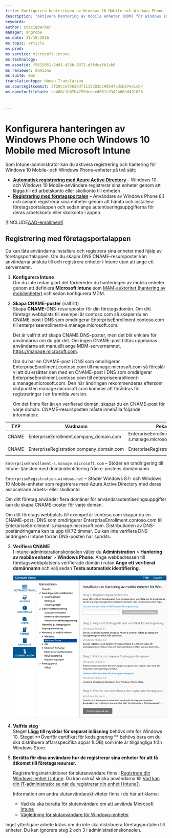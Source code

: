 ```yaml
---
title: Konfigurera hanteringen av Windows 10 Mobile och Windows Phone | Microsoft Intune
description: "Aktivera hantering av mobila enheter (MDM) för Windows 10 Mobile- eller Windows Phone-enheter med Microsoft Intune."
keywords: 
author: staciebarker
manager: angrobe
ms.date: 11/10/2016
ms.topic: article
ms.prod: 
ms.service: microsoft-intune
ms.technology: 
ms.assetid: f5615051-2dd1-453b-9872-d3fdcefb2cb8
ms.reviewer: damionw
ms.suite: ems
translationtype: Human Translation
ms.sourcegitcommit: 3f28cce75626df1115283dc98547adcb97ee1cb4
ms.openlocfilehash: ce460c1b87b4759dcdeed061c2342b68dd491820


---
```



# <a name="set-up-windows-phone-and-windows-10-mobile-management-with-microsoft-intune"></a>Konfigurera hanteringen av Windows Phone och Windows 10 Mobile med Microsoft Intune

Som Intune-administratör kan du aktivera registrering och hantering för Windows 10 Mobile- och Windows Phone-enheter på två sätt:

- **[Automatisk registrering med Azure Active Directory](#azure-active-directory-enrollment)** – Windows 10- och Windows 10 Mobile-användare registrerar sina enheter genom att lägga till ett arbetskonto eller skolkonto till enheten
- **[Registrering med företagsportalen](#company-portal-app-enrollment)** – Användare av Windows Phone 8.1 och senare registrerar sina enheter genom att hämta och installera företagsportalappen och sedan ange autentiseringsuppgifterna för deras arbetskonto eller skolkonto i appen.


[!INCLUDE[AAD-enrollment](../includes/win10-automatic-enrollment-aad.md)]

## <a name="company-portal-app-enrollment"></a>Registrering med företagsportalappen
Du kan låta användarna installera och registrera sina enheter med hjälp av företagsportalappen. Om du skapar DNS CNAME-resursposter kan användarna ansluta till och registrera enheter i Intune utan att ange ett servernamn.

1.  **Konfigurera Intune**<br>Om du inte redan gjort det förbereder du hanteringen av mobila enheter genom att definiera **Microsoft Intune** som [MAM-auktoritet (hantering av mobilenheter)](prerequisites-for-enrollment.md#set-mobile-device-management-authority) och sedan konfigurera MDM.

2.  **Skapa CNAME-poster** (valfritt)<br>Skapa **CNAME**-DNS-resursposter för din företagsdomän. Om ditt företags webbplats till exempel är contoso.com så skapar du en CNAME-post i DNS som omdirigerar EnterpriseEnrollment.contoso.com till enterpriseenrollment-s.manage.microsoft.com.

    Det är valfritt att skapa CNAME DNS-poster, men det blir enklare för användarna om du gör det. Om ingen CNAME-post hittas uppmanas användarna att manuellt ange MDM-servernamnet, https://manage.microsoft.com. 

    Om du har en CNAME-post i DNS som omdirigerar EnterpriseEnrollment.contoso.com till manage.microsoft.com så föreslår vi att du ersätter den med en CNAME-post i DNS som omdirigerar EnterpriseEnrollment.contoso.com till enterpriseenrollment-s.manage.microsoft.com. Den här ändringen rekommenderas eftersom slutpunkten manage.microsoft.com kommer att föråldras för registreringar i en framtida version.

    Om det finns fler än en verifierad domän, skapar du en CNAME-post för varje domän. CNAME-resursposten måste innehålla följande information:

  |TYP|Värdnamn|Pekar på|TTL|
  |--------|-------------|-------------|-------|
  |CNAME|EnterpriseEnrollment.company_domain.com|EnterpriseEnrollment-s.manage.microsoft.com |1 timme|
  |CNAME|EnterpriseRegistration.company_domain.com|EnterpriseRegistration.windows.net|1 timme|

  `EnterpriseEnrollment-s.manage.microsoft.com` – Stöder en omdirigering till Intune-tjänsten med domänidentifiering från e-postens domännamn

  `EnterpriseRegistration.windows.net` – Stöder Windows 8.1- och Windows 10 Mobile-enheter som registreras med Azure Active Directory med deras associerade arbets- eller skolkonto

  Om ditt företag använder flera domäner för användarautentiseringsuppgifter kan du skapa CNAME-poster för varje domän.

  Om ditt företags webbplats till exempel är contoso.com skapar du en CNAME-post i DNS som omdirigerar EnterpriseEnrollment.contoso.com till EnterpriseEnrollment-s.manage.microsoft.com. Distributionen av DNS-poständringarna kan ta upp till 72 timmar. Du kan inte verifiera DNS-ändringen i Intune förrän DNS-posten har spridits.

3.  **Verifiera CNAME**<br>I [Intune-administrationskonsolen](http://manage.microsoft.com) väljer du **Administration** &gt; **Hantering av mobila enheter** &gt; **Windows Phone**. Ange webbadressen till företagswebbplatsens verifierade domän i rutan **Ange ett verifierat domännamn** och välj sedan **Testa automatisk identifiering**.

    ![Dialogrutan Ställa in hantering av mobila enheter för Windows](../media/windows-phone-enrollment.png)

4.  **Valfria steg**<br>Steget **Lägg till nycklar för separat inläsning** behövs inte för Windows 10. Steget **Överför certifikat för kodsignering ** behövs bara om du ska distribuera affärsspecifika appar (LOB) som inte är tillgängliga från Windows Store.

5.  **Berätta för dina användare hur de registrerar sina enheter för att få åtkomst till företagsresurser.**

    Registreringsinstruktioner för slutanvändare finns i [Registrera din Windows-enhet i Intune](../enduser/enroll-your-device-in-intune-windows.md). Du kan också skicka användarna till [Vad kan din IT-administratör se när du registrerar din enhet i Intune?](../enduser/what-can-your-it-administrator-see-when-you-enroll-your-device-in-intune-windows).

    Information om andra slutanvändaraktiviteter finns i de här artiklarna:
    - [Vad du ska berätta för slutanvändare om att använda Microsoft Intune](what-to-tell-your-end-users-about-using-microsoft-intune.md)
    - [Vägledning för slutanvändare för Windows-enheter](../enduser/using-your-windows-device-with-intune.md)

Inget ytterligare arbete krävs om du inte ska distribuera företagsportalen till enheter.  Du kan ignorera steg 2 och 3 i administrationskonsolen.



<!--HONumber=Nov16_HO3-->


